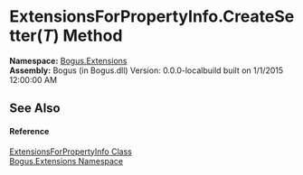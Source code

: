 # ExtensionsForPropertyInfo.CreateSetter(*T*) Method 
 

**Namespace:**&nbsp;<a href="N_Bogus_Extensions">Bogus.Extensions</a><br />**Assembly:**&nbsp;Bogus (in Bogus.dll) Version: 0.0.0-localbuild built on 1/1/2015 12:00:00 AM

## See Also


#### Reference
<a href="T_Bogus_Extensions_ExtensionsForPropertyInfo">ExtensionsForPropertyInfo Class</a><br /><a href="N_Bogus_Extensions">Bogus.Extensions Namespace</a><br />